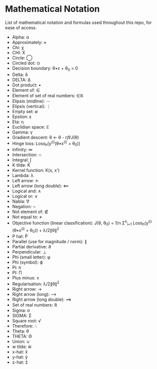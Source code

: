 # Mathematical Notation

List of mathematical notation and formulas used throughout this repo, for ease of access.

- Alpha: α
- Approximately: ≈
- Chi: χ
- CHI: Χ
- Circle: ◯
- Circled dot: ⊙
- Decision boundary: θ•x + θ<sub>0</sub> = 0
- Delta: δ
- DELTA: Δ
- Dot product: •
- Element of: ∈
- Element of set of real numbers: ∈ℝ
- Elipsis (midline): ⋯
- Elipsis (vertical): ⋮
- Empty set: ∅
- Epsilon: ε
- Eta: η
- Euclidian space: 𝔼
- Gamma: γ
- Gradient descent: θ ← θ - η∇J(θ)
- Hinge loss: Loss<sub>h</sub>(y<sup>(i)</sup>(θ•x<sup>(i)</sup> + θ<sub>0</sub>))
- Infinity: ∞
- Intersection: ∩
- Integral: ∫
- K tilde: K̃
- Kernel function: K(x, x')
- Lambda: λ
- Left arrow: ←
- Left arrow (long double): ⟸
- Logical and: ∧
- Logical or: ∨
- Nabla: ∇
- Negation: ¬
- Not element of: ∉
- Not equal to: ≠
- Objective function (linear classification): J(θ, θ<sub>0</sub>) = 1/n Σ<sup>n</sup><sub>i=1</sub> Loss<sub>h</sub>(y<sup>(i)</sup>(θ•x<sup>(i)</sup> + θ<sub>0</sub>)) + λ/2∥θ∥<sup>2</sup>
- P hat: P̂
- Parallel (use for magnitude / norm): ∥
- Partial derivative: ∂
- Perpendicular: ⊥
- Phi (small letter): φ
- Phi (symbol): ϕ
- Pi: π
- PI: Π
- Plus minus: ±
- Regularisation: λ/2∥θ∥<sup>2</sup>
- Right arrow: →
- Right arrow (long): ⟶
- Right arrow (long double): ⟹
- Set of real numbers: ℝ
- Sigma: σ
- SIGMA: Σ
- Square root: √
- Therefore: ∴
- Theta: θ
- THETA: Θ
- Union: ∪
- w tilde: w̃
- x-hat: x̂
- y-hat: ŷ
- z-hat: ẑ
